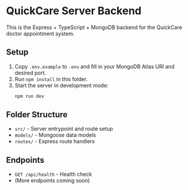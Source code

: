 # QuickCare Server Backend

This is the Express + TypeScript + MongoDB backend for the QuickCare doctor appointment system.

## Setup

1. Copy `.env.example` to `.env` and fill in your MongoDB Atlas URI and desired port.
2. Run `npm install` in this folder.
3. Start the server in development mode:
   ```sh
   npm run dev
   ```

## Folder Structure
- `src/` - Server entrypoint and route setup
- `models/` - Mongoose data models
- `routes/` - Express route handlers

## Endpoints
- `GET /api/health` - Health check
- (More endpoints coming soon)
